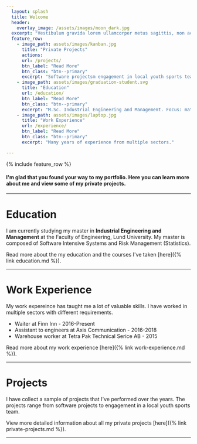 ```yaml
---
  layout: splash
  title: Welcome
  header:
    overlay_image: /assets/images/moon_dark.jpg
  excerpt: "Vestibulum gravida lorem ullamcorper metus sagittis, non accumsan sapien sodales. Fusce dictum lectus libero, elementum accumsan ante interdum quis. Sed lectus tortor, aliquet nec nulla sit amet, venenatis laoreet nibh. Nam consectetur, orci a rhoncus lobortis, dui nulla commodo arcu, id elementum elit ante non enim. "
  feature_row:
    - image_path: assets/images/kanban.jpg
      title: "Private Projects"
      actions:
      url: /projects/
      btn_label: "Read More"
      btn_class: "btn--primary"
      excerpt: "Software projectsm engagement in local youth sports team and much more."
    - image_path: assets/images/graduation-student.svg
      title: "Education"
      url: /education/
      btn_label: "Read More"
      btn_class: "btn--primary"
      excerpt: "M.Sc. Industrial Engineering and Management. Focus: mathematics and software development." 
    - image_path: assets/images/laptop.jpg 
      title: "Work Experience"
      url: /experience/
      btn_label: "Read More"
      btn_class: "btn--primary"
      excerpt: "Many years of experience from multiple sectors."

---
```


{% include feature_row %}
#### I'm glad that you found your way to my portfolio. Here you can learn more about me and view some of my private projects.
--- 
# Education
I am currently studying my master in **Industrial Engineering and Management** at the Faculty of Engineering, Lund University. My master is composed of Software Intensive Systems and Risk Management (Statistics).

Read more about the my education and the courses I've taken [here]({% link education.md %}). 

---

# Work Experience 
My work expereince has taught me a lot of valuable skills. I have worked in multiple sectors with different requirements.
- Waiter at Finn Inn - 2016-Present
- Assistant to engineers at Axis Communication - 2016-2018
- Warehouse worker at Tetra Pak Technical Serice AB - 2015

Read more about my work experience [here]({% link work-experience.md %}). 

---

#  Projects
I have collect a sample of projects that I've performed over the years. The projects range from software projects to engagement in a local youth sports team.

View more detailed information about all my private projects [here]({% link private-projects.md %}). 

--- 
